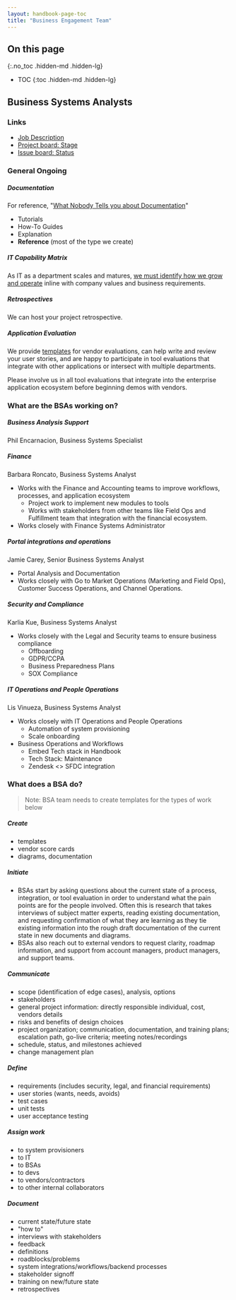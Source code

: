 ```yaml
---
layout: handbook-page-toc
title: "Business Engagement Team"
---
```


## On this page
{:.no_toc .hidden-md .hidden-lg}

- TOC
{:toc .hidden-md .hidden-lg}

## Business Systems Analysts

### Links
*  [Job Description](/job-families/finance/business-system-analyst/)
*  [Project board: Stage](https://gitlab.com/groups/gitlab-com/-/boards/1498294?scope=all&utf8=%E2%9C%93&state=opened&label_name[]=BTG-Project)
*  [Issue board: Status](https://gitlab.com/groups/gitlab-com/-/boards/1541656?scope=all&utf8=%E2%9C%93&state=opened&not[label_name][]=BTG-Project)

### General Ongoing
##### Documentation
For reference, "[What Nobody Tells you about Documentation](https://www.divio.com/blog/documentation/)"
* Tutorials
* How-To Guides
* Explanation
* **Reference** (most of the type we create)

##### IT Capability Matrix
As IT as a department scales and matures, [we must identify how we grow and operate](https://docs.google.com/spreadsheets/d/1AEQBweIZaoI-Z43MkzmL30WLhnmzw3UR3VNtgoDzSPM/edit#gid=0) inline with company values and business requirements.

##### Retrospectives
We can host your project retrospective.

##### Application Evaluation
We provide [templates](/handbook/business-ops/#templates) for vendor evaluations, can help write and review your user stories, and are happy to participate in tool evaluations that integrate with other applications or intersect with multiple departments.

Please involve us in all tool evaluations that integrate into the enterprise application ecosystem before beginning demos with vendors.

### What are the BSAs working on?

##### Business Analysis Support
Phil Encarnacion, Business Systems Specialist

##### Finance
Barbara Roncato, Business Systems Analyst
* Works with the Finance and Accounting teams to improve workflows, processes, and application ecosystem
   * Project work to implement new modules to tools
   * Works with stakeholders from other teams like Field Ops and Fulfillment team that integration with the financial ecosystem.
* Works closely with Finance Systems Administrator

##### Portal integrations and operations
Jamie Carey, Senior Business Systems Analyst
*  Portal Analysis and Documentation
*  Works closely with Go to Market Operations (Marketing and Field Ops), Customer Success Operations, and Channel Operations.

##### Security and Compliance
Karlia Kue, Business Systems Analyst
*  Works closely with the Legal and Security teams to ensure business compliance
   *  Offboarding
   *  GDPR/CCPA
   *  Business Preparedness Plans
   *  SOX Compliance

##### IT Operations and People Operations
Lis Vinueza, Business Systems Analyst
*  Works closely with IT Operations and People Operations
   *  Automation of system provisioning
   *  Scale onboarding
*  Business Operations and Workflows
   *  Embed Tech stack in Handbook
   *  Tech Stack: Maintenance
   *  Zendesk <> SFDC integration

### What does a BSA do?
> Note: BSA team needs to create templates for the types of work below

##### Create
- templates
- vendor score cards
- diagrams, documentation

##### Initiate
- BSAs start by asking questions about the current state of a process, integration, or tool evaluation in order to understand what the pain points are for the people involved.
Often this is research that takes interviews of subject matter experts, reading existing documentation, and requesting confirmation of what they are learning as they tie existing information into the rough draft documentation of the current state in new documents and diagrams.
- BSAs also reach out to external vendors to request clarity, roadmap information, and support from account managers, product managers, and support teams.

##### Communicate
- scope (identification of edge cases), analysis, options
- stakeholders
- general project information: directly responsible individual, cost, vendors details
- risks and benefits of design choices
- project organization; communication, documentation, and training plans; escalation path, go-live criteria; meeting notes/recordings
- schedule, status, and milestones achieved
- change management plan

##### Define
- requirements (includes security, legal, and financial requirements)
- user stories (wants, needs, avoids)
- test cases
- unit tests
- user acceptance testing

##### Assign work
- to system provisioners
- to IT
- to BSAs
- to devs
- to vendors/contractors
- to other internal collaborators

##### Document
- current state/future state
- "how to"
- interviews with stakeholders
- feedback
- definitions
- roadblocks/problems
- system integrations/workflows/backend processes
- stakeholder signoff
- training on new/future state
- retrospectives